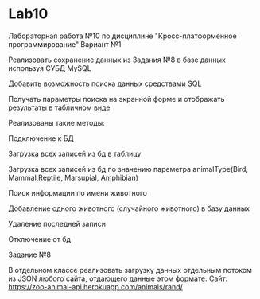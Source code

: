 # Lab10

Лабораторная работа №10 по дисциплине "Кросс-платформенное программирование"
Вариант №1

Реализовать сохранение данных из Задания №8 в базе данных используя СУБД MySQL

Добавить возможность поиска данных средствами SQL

Получать параметры поиска  на экранной форме и отображать результаты в табличном виде

Реализованы такие методы:

Подключение к БД

Загрузка всех записей из бд в таблицу

Загрузка всех записей из бд по значению пареметра animalType(Bird, Mammal,Reptile, Marsupial, Amphibian)

Поиск информации по имени животного 

Добавление одного животного (случайного животного) в базу данных

Удаление последней записи

Отключение от бд

Задание №8

В отдельном классе реализовать загрузку данных отдельным потоком из JSON любого сайта, отдающего данные  этом формате. Сайт: https://zoo-animal-api.herokuapp.com/animals/rand/

